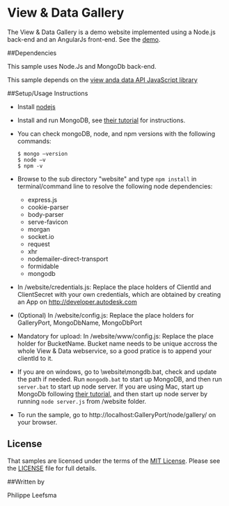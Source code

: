 ﻿View & Data Gallery
==========

The View & Data Gallery is a demo website implemented using a Node.js back-end and an AngularJs front-end. See the [demo](http://viewer.autodesk.io/node/gallery/#/gallery).


##Dependencies

This sample uses Node.Js and MongoDb back-end.

This sample depends on the [view anda data API JavaScript library](https://github.com/Developer-Autodesk/library-javascript-view.and.data.api) 

##Setup/Usage Instructions


* Install [nodejs](https://nodejs.org)

* Install and run MongoDB, see [their tutorial](http://docs.mongodb.org/manual/tutorial) for instructions. 

* You can check mongoDB, node, and npm versions with the following commands:
  ```
  $ mongo —version
  $ node –v
  $ npm -v
  ```

* Browse to the sub directory "website" and type `npm install` in terminal/command line to resolve the following node dependencies:
  - express.js
  - cookie-parser
  - body-parser
  - serve-favicon
  - morgan
  - socket.io
  - request
  - xhr
  - nodemailer-direct-transport
  - formidable
  - mongodb

* In /website/credentials.js: Replace the place holders of ClientId and ClientSecret with your own credentials, which are obtained by creating an App on http://developer.autodesk.com 

* (Optional) In /website/config.js: Replace the place holders for GalleryPort, MongoDbName, MongoDbPort

* Mandatory for upload: In /website/www/config.js: Replace the place holder for BucketName. Bucket name needs to be unique accross the whole View & Data webservice, so a good pratice is to append your clientId to it. 

* If you are on windows, go to \website\mongdb.bat, check and update the path if needed. Run `mongodb.bat` to start up MongoDB, and then run `server.bat` to start up node server. If you are using Mac, start up MongoDb following [their tutorial](http://docs.mongodb.org/manual/tutorial), and then start up node server by running `node server.js` from /website folder.

* To run the sample, go to http://localhost:GalleryPort/node/gallery/ on your browser.

## License

That samples are licensed under the terms of the [MIT License](http://opensource.org/licenses/MIT). Please see the [LICENSE](LICENSE) file for full details.

##Written by 

Philippe Leefsma
